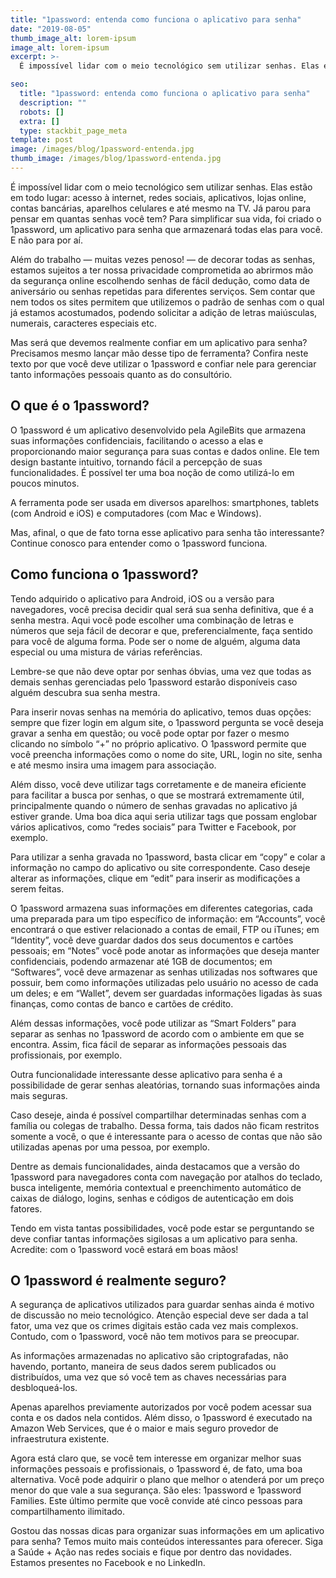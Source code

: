```yaml
---
title: "1password: entenda como funciona o aplicativo para senha"
date: "2019-08-05"
thumb_image_alt: lorem-ipsum
image_alt: lorem-ipsum
excerpt: >-
  É impossível lidar com o meio tecnológico sem utilizar senhas. Elas estão em todo lugar: acesso à internet, redes sociais, aplicativos, lojas online, contas bancárias, aparelhos celulares e até mesmo na TV. Já parou para pensar em quantas senhas você tem? Para simplificar sua vida, foi criado o 1password, um aplicativo para senha que armazenará todas elas para você. E não para por aí.

seo:
  title: "1password: entenda como funciona o aplicativo para senha"
  description: ""
  robots: []
  extra: []
  type: stackbit_page_meta
template: post
image: /images/blog/1password-entenda.jpg
thumb_image: /images/blog/1password-entenda.jpg
---
```


É impossível lidar com o meio tecnológico sem utilizar senhas. Elas estão em todo lugar: acesso à internet, redes sociais, aplicativos, lojas online, contas bancárias, aparelhos celulares e até mesmo na TV. Já parou para pensar em quantas senhas você tem? Para simplificar sua vida, foi criado o 1password, um aplicativo para senha que armazenará todas elas para você. E não para por aí.

Além do trabalho — muitas vezes penoso! — de decorar todas as senhas, estamos sujeitos a ter nossa privacidade comprometida ao abrirmos mão da segurança online escolhendo senhas de fácil dedução, como data de aniversário ou senhas repetidas para diferentes serviços. Sem contar que nem todos os sites permitem que utilizemos o padrão de senhas com o qual já estamos acostumados, podendo solicitar a adição de letras maiúsculas, numerais, caracteres especiais etc.

Mas será que devemos realmente confiar em um aplicativo para senha? Precisamos mesmo lançar mão desse tipo de ferramenta? Confira neste texto por que você deve utilizar o 1password e confiar nele para gerenciar tanto informações pessoais quanto as do consultório.

## O que é o 1password?

O 1password é um aplicativo desenvolvido pela AgileBits que armazena suas informações confidenciais, facilitando o acesso a elas e proporcionando maior segurança para suas contas e dados online. Ele tem design bastante intuitivo, tornando fácil a percepção de suas funcionalidades. É possível ter uma boa noção de como utilizá-lo em poucos minutos.

A ferramenta pode ser usada em diversos aparelhos: smartphones, tablets (com Android e iOS) e computadores (com Mac e Windows).

Mas, afinal, o que de fato torna esse aplicativo para senha tão interessante? Continue conosco para entender como o 1password funciona.

## Como funciona o 1password?

Tendo adquirido o aplicativo para Android, iOS ou a versão para navegadores, você precisa decidir qual será sua senha definitiva, que é a senha mestra. Aqui você pode escolher uma combinação de letras e números que seja fácil de decorar e que, preferencialmente, faça sentido para você de alguma forma. Pode ser o nome de alguém, alguma data especial ou uma mistura de várias referências.

Lembre-se que não deve optar por senhas óbvias, uma vez que todas as demais senhas gerenciadas pelo 1password estarão disponíveis caso alguém descubra sua senha mestra.

Para inserir novas senhas na memória do aplicativo, temos duas opções: sempre que fizer login em algum site, o 1password pergunta se você deseja gravar a senha em questão; ou você pode optar por fazer o mesmo clicando no símbolo “+” no próprio aplicativo. O 1password permite que você preencha informações como o nome do site, URL, login no site, senha e até mesmo insira uma imagem para associação.

Além disso, você deve utilizar tags corretamente e de maneira eficiente para facilitar a busca por senhas, o que se mostrará extremamente útil, principalmente quando o número de senhas gravadas no aplicativo já estiver grande. Uma boa dica aqui seria utilizar tags que possam englobar vários aplicativos, como “redes sociais” para Twitter e Facebook, por exemplo.

Para utilizar a senha gravada no 1password, basta clicar em “copy” e colar a informação no campo do aplicativo ou site correspondente. Caso deseje alterar as informações, clique em “edit” para inserir as modificações a serem feitas.

O 1password armazena suas informações em diferentes categorias, cada uma preparada para um tipo específico de informação: em “Accounts”, você encontrará o que estiver relacionado a contas de email, FTP ou iTunes; em “Identity”, você deve guardar dados dos seus documentos e cartões pessoais; em “Notes” você pode anotar as informações que deseja manter confidenciais, podendo armazenar até 1GB de documentos; em “Softwares”, você deve armazenar as senhas utilizadas nos softwares que possuir, bem como informações utilizadas pelo usuário no acesso de cada um deles; e em “Wallet”, devem ser guardadas informações ligadas às suas finanças, como contas de banco e cartões de crédito.

Além dessas informações, você pode utilizar as “Smart Folders” para separar as senhas no 1password de acordo com o ambiente em que se encontra. Assim, fica fácil de separar as informações pessoais das profissionais, por exemplo.

Outra funcionalidade interessante desse aplicativo para senha é a possibilidade de gerar senhas aleatórias, tornando suas informações ainda mais seguras.

Caso deseje, ainda é possível compartilhar determinadas senhas com a família ou colegas de trabalho. Dessa forma, tais dados não ficam restritos somente a você, o que é interessante para o acesso de contas que não são utilizadas apenas por uma pessoa, por exemplo.

Dentre as demais funcionalidades, ainda destacamos que a versão do 1password para navegadores conta com navegação por atalhos do teclado, busca inteligente, memória contextual e preenchimento automático de caixas de diálogo, logins, senhas e códigos de autenticação em dois fatores.

Tendo em vista tantas possibilidades, você pode estar se perguntando se deve confiar tantas informações sigilosas a um aplicativo para senha. Acredite: com o 1password você estará em boas mãos!

## O 1password é realmente seguro?

A segurança de aplicativos utilizados para guardar senhas ainda é motivo de discussão no meio tecnológico. Atenção especial deve ser dada a tal fator, uma vez que os crimes digitais estão cada vez mais complexos. Contudo, com o 1password, você não tem motivos para se preocupar.

As informações armazenadas no aplicativo são criptografadas, não havendo, portanto, maneira de seus dados serem publicados ou distribuídos, uma vez que só você tem as chaves necessárias para desbloqueá-los.

Apenas aparelhos previamente autorizados por você podem acessar sua conta e os dados nela contidos. Além disso, o 1password é executado na Amazon Web Services, que é o maior e mais seguro provedor de infraestrutura existente.

Agora está claro que, se você tem interesse em organizar melhor suas informações pessoais e profissionais, o 1password é, de fato, uma boa alternativa. Você pode adquirir o plano que melhor o atenderá por um preço menor do que vale a sua segurança. São eles: 1password e 1password Families. Este último permite que você convide até cinco pessoas para compartilhamento ilimitado.

Gostou das nossas dicas para organizar suas informações em um aplicativo para senha? Temos muito mais conteúdos interessantes para oferecer. Siga a Saúde + Ação nas redes sociais e fique por dentro das novidades. Estamos presentes no Facebook e no LinkedIn.
